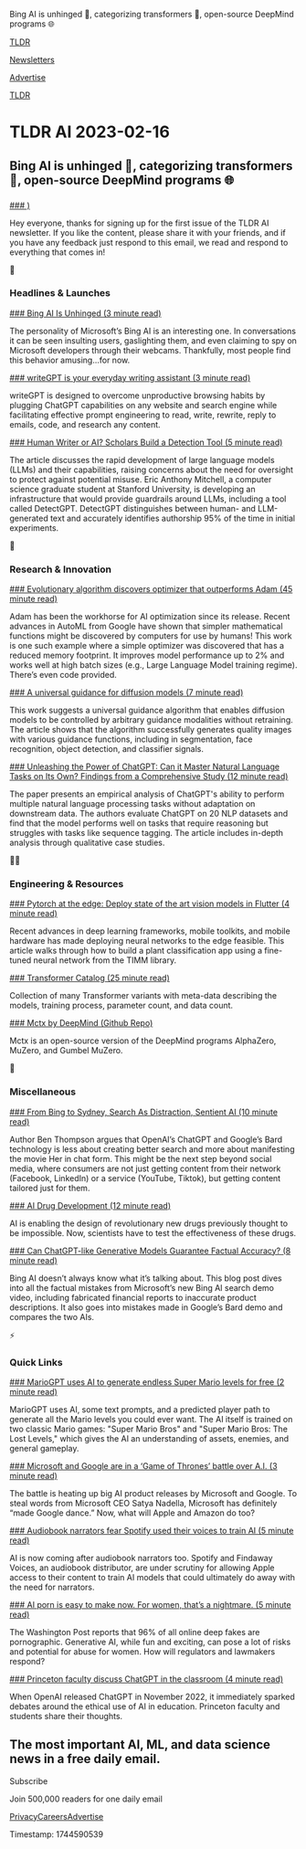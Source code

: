 Bing AI is unhinged 🤖, categorizing transformers 📜, open-source DeepMind programs 🌐

[TLDR](/)

[Newsletters](/newsletters)

[Advertise](https://advertise.tldr.tech/)

[TLDR](/)

# TLDR AI 2023-02-16

## Bing AI is unhinged 🤖, categorizing transformers 📜, open-source DeepMind programs 🌐

### 

[### )](https://tldr.tech/ai)

Hey everyone, thanks for signing up for the first issue of the TLDR AI newsletter. If you like the content, please share it with your friends, and if you have any feedback just respond to this email, we read and respond to everything that comes in!

🚀

### Headlines & Launches

[### Bing AI Is Unhinged (3 minute read)](https://www.theverge.com/2023/2/15/23599072/microsoft-ai-bing-personality-conversations-spy-employees-webcams?utm_source=tldrai)

The personality of Microsoft’s Bing AI is an interesting one. In conversations it can be seen insulting users, gaslighting them, and even claiming to spy on Microsoft developers through their webcams. Thankfully, most people find this behavior amusing…for now.

[### writeGPT is your everyday writing assistant (3 minute read)](https://www.producthunt.com/posts/writegpt?utm_source=tldrai)

writeGPT is designed to overcome unproductive browsing habits by plugging ChatGPT capabilities on any website and search engine while facilitating effective prompt engineering to read, write, rewrite, reply to emails, code, and research any content.

[### Human Writer or AI? Scholars Build a Detection Tool (5 minute read)](https://hai.stanford.edu/news/human-writer-or-ai-scholars-build-detection-tool?utm_source=tldrai)

The article discusses the rapid development of large language models (LLMs) and their capabilities, raising concerns about the need for oversight to protect against potential misuse. Eric Anthony Mitchell, a computer science graduate student at Stanford University, is developing an infrastructure that would provide guardrails around LLMs, including a tool called DetectGPT. DetectGPT distinguishes between human- and LLM-generated text and accurately identifies authorship 95% of the time in initial experiments.

🧠

### Research & Innovation

[### Evolutionary algorithm discovers optimizer that outperforms Adam (45 minute read)](https://arxiv.org/abs/2302.06675?utm_source=tldrai)

Adam has been the workhorse for AI optimization since its release. Recent advances in AutoML from Google have shown that simpler mathematical functions might be discovered by computers for use by humans! This work is one such example where a simple optimizer was discovered that has a reduced memory footprint. It improves model performance up to 2% and works well at high batch sizes (e.g., Large Language Model training regime). There’s even code provided.

[### A universal guidance for diffusion models (7 minute read)](https://github.com/arpitbansal297/universal-guided-diffusion?utm_source=tldrai)

This work suggests a universal guidance algorithm that enables diffusion models to be controlled by arbitrary guidance modalities without retraining. The article shows that the algorithm successfully generates quality images with various guidance functions, including in segmentation, face recognition, object detection, and classifier signals.

[### Unleashing the Power of ChatGPT: Can it Master Natural Language Tasks on Its Own? Findings from a Comprehensive Study (12 minute read)](https://arxiv.org/abs/2302.06476?utm_source=tldrai)

The paper presents an empirical analysis of ChatGPT's ability to perform multiple natural language processing tasks without adaptation on downstream data. The authors evaluate ChatGPT on 20 NLP datasets and find that the model performs well on tasks that require reasoning but struggles with tasks like sequence tagging. The article includes in-depth analysis through qualitative case studies.

👨‍💻

### Engineering & Resources

[### Pytorch at the edge: Deploy state of the art vision models in Flutter (4 minute read)](https://dicksonneoh.com/portfolio/pytorch_at_the_edge_timm_torchscript_flutter/?utm_source=tldrai)

Recent advances in deep learning frameworks, mobile toolkits, and mobile hardware has made deploying neural networks to the edge feasible. This article walks through how to build a plant classification app using a fine-tuned neural network from the TIMM library.

[### Transformer Catalog (25 minute read)](https://amatriain.net/blog/transformer-models-an-introduction-and-catalog-2d1e9039f376/?utm_source=tldrai)

Collection of many Transformer variants with meta-data describing the models, training process, parameter count, and data count.

[### Mctx by DeepMind (Github Repo)](https://github.com/deepmind/mctx?utm_source=tldrai)

Mctx is an open-source version of the DeepMind programs AlphaZero, MuZero, and Gumbel MuZero.

🎁

### Miscellaneous

[### From Bing to Sydney, Search As Distraction, Sentient AI (10 minute read)](https://stratechery.com/2023/from-bing-to-sydney-search-as-distraction-sentient-ai/?utm_source=tldrai)

Author Ben Thompson argues that OpenAI’s ChatGPT and Google’s Bard technology is less about creating better search and more about manifesting the movie Her in chat form. This might be the next step beyond social media, where consumers are not just getting content from their network (Facebook, LinkedIn) or a service (YouTube, Tiktok), but getting content tailored just for them.

[### AI Drug Development (12 minute read)](https://archive.ph/avRlJ?utm_source=tldrai)

AI is enabling the design of revolutionary new drugs previously thought to be impossible. Now, scientists have to test the effectiveness of these drugs.

[### Can ChatGPT-like Generative Models Guarantee Factual Accuracy? (8 minute read)](https://dev.to/ruochenzhao3/can-chatgpt-like-generative-models-guarantee-factual-accuracy-on-the-mistakes-of-microsofts-new-bing-111b?utm_source=tldrai)

Bing AI doesn’t always know what it’s talking about. This blog post dives into all the factual mistakes from Microsoft’s new Bing AI search demo video, including fabricated financial reports to inaccurate product descriptions. It also goes into mistakes made in Google’s Bard demo and compares the two AIs.

⚡️

### Quick Links

[### MarioGPT uses AI to generate endless Super Mario levels for free (2 minute read)](https://www.slashgear.com/1199870/mariogpt-uses-ai-to-generate-endless-super-mario-levels-for-free/?utm_source=tldrai)

MarioGPT uses AI, some text prompts, and a predicted player path to generate all the Mario levels you could ever want. The AI itself is trained on two classic Mario games: "Super Mario Bros" and "Super Mario Bros: The Lost Levels," which gives the AI an understanding of assets, enemies, and general gameplay.

[### Microsoft and Google are in a ‘Game of Thrones’ battle over A.I. (3 minute read)](https://fortune.com/2023/02/15/tech-companies-microsoft-google-game-of-thrones-battle-ai-wedbush-dan-ives/?utm_source=tldrai)

The battle is heating up big AI product releases by Microsoft and Google. To steal words from Microsoft CEO Satya Nadella, Microsoft has definitely “made Google dance.” Now, what will Apple and Amazon do too?

[### Audiobook narrators fear Spotify used their voices to train AI (5 minute read)](https://www.wired.com/story/apple-spotify-audiobook-narrators-ai-contract/?utm_source=tldrai)

AI is now coming after audiobook narrators too. Spotify and Findaway Voices, an audiobook distributor, are under scrutiny for allowing Apple access to their content to train AI models that could ultimately do away with the need for narrators.

[### AI porn is easy to make now. For women, that’s a nightmare. (5 minute read)](https://archive.ph/8M0bD?utm_source=tldrai)

The Washington Post reports that 96% of all online deep fakes are pornographic. Generative AI, while fun and exciting, can pose a lot of risks and potential for abuse for women. How will regulators and lawmakers respond?

[### Princeton faculty discuss ChatGPT in the classroom (4 minute read)](https://www.dailyprincetonian.com/article/2023/02/reactions-chatgpt-ai-princeton-professors-faculty-writing-assignments-skills-tools-thinking-analysis-education?utm_source=tldrai)

When OpenAI released ChatGPT in November 2022, it immediately sparked debates around the ethical use of AI in education. Princeton faculty and students share their thoughts.

## The most important AI, ML, and data science news in a free daily email.

Subscribe

Join 500,000 readers for one daily email

[Privacy](/privacy)[Careers](https://jobs.ashbyhq.com/tldr.tech)[Advertise](/ai/advertise)

Timestamp: 1744590539